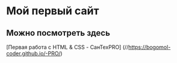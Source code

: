 # Мой первый сайт 

## Можно посмотреть здесь

[Первая работа с HTML & CSS - СанТехPRO] (//https://bogomol-coder.github.io/-PRO/)
